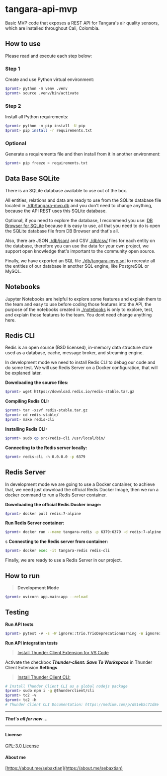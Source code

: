 # tangara-api-mvp
Basic MVP code that exposes a REST API for Tangara's air quality sensors, which are installed throughout Cali, Colombia.

## How to use

Please read and execute each step below:

### Step 1

Create and use Python virtual environment:

```bash
$promt> python -m venv .venv
$promt> source .venv/bin/activate
```

### Step 2

Install all Python requirements:

```bash
$promt> python -m pip install -U pip
$promt> pip install -r requirements.txt
```

### Optional

Generate a requirements file and then install from it in another environment:

```bash
$promt> pip freeze > requirements.txt
```

## Data Base SQLite

There is an SQLite database available to use out of the box.

All entities, relations and data are ready to use from the SQLite database file located in [./db/tangara-mvp.db](/db/tangara-mvp.db) and you don't need to change anything, because the API REST uses this SQLite database.

Optional, if you need to explore the database, I recommend you use:  [DB Browser for SQLite](https://sqlitebrowser.org/) because it is easy to use, all that you need to do is open the SQLite database file from DB Browser and that's all.

Also, there are JSON [./db/json/](./db/json/) and CSV [./db/csv/](./db/csv/) files for each entity on the database, therefore you can use the data for your own project, we support open knowledge that's important to the community open source.

Finally, we have exported an SQL file [./db/tangara-mvp.sql](./db/tangara-mvp.sql) to recreate all the entities of our database in another SQL engine, like PostgreSQL or MySQL.

## Notebooks

Jupyter Notebooks are helpful to explore some features and explain them to the team and easy to use before coding those features into the API, the purpose of the notebooks created in [./notebooks](./notebooks/) is only to explore, test, and explain those features to the team. You dont need change anything here.

## Redis CLI

Redis is an open source (BSD licensed), in-memory data structure store used as a database, cache, message broker, and streaming engine.

In development mode we need to install Redis CLI to debug our code and do some test. We will use Redis Server on a Docker configuration, that will be explaned later.

**Downloading the source files:**
```bash
$promt> wget https://download.redis.io/redis-stable.tar.gz
```

**Compiling Redis CLI:**
```bash
$promt> tar -xzvf redis-stable.tar.gz
$promt> cd redis-stable/
$promt> make redis-cli
```

**Installing Redis CLI:**
```bash
$promt> sudo cp src/redis-cli /usr/local/bin/
```

**Connecting to the Redis server locally:**
```bash
$promt> redis-cli -h 0.0.0.0 -p 6379
```

## Redis Server

In development mode we are going to use a Docker container, to achieve that, we need just download the official Redis Docker Image, then we run a docker command to run a Redis Server container.

**Downloading the official Redis Docker image:**
```bash
$promt> docker pull redis:7-alpine
```

**Run Redis Server container:**
```bash
$promt> docker run --name tangara-redis -p 6379:6379 -d redis:7-alpine
```
s
**Connecting to the Redis server from container:**
```bash
$promt> docker exec -it tangara-redis redis-cli
```

Finally, we are ready to use a Redis Server in our project.

## How to run

> **Development Mode**

```bash
$promt> uvicorn app.main:app --reload
```

## Testing

**Run API tests**

```bash
$promt> pytest -v -s -W ignore::trio.TrioDeprecationWarning -W ignore::DeprecationWarning
```

**Run API integration tests**

> [Install Thunder Client Extension for VS Code](https://rangav.medium.com/thunder-client-alternative-to-postman-68ee0c9486d6)

Activate the checkbox ***Thunder-client: Save To Workspace*** in Thunder Client Extension **Settings**.

> [Install Thunder Client CLI:](https://rangav.medium.com/thunder-client-cli-a-new-way-to-test-apis-inside-vscode-d91eb5c71d8e)
```bash
# Install Thunder Client CLI as a global nodejs package
$promt> sudo npm i -g @thunderclient/cli
$promt> tc2 -v
$promt> tc2 -h
# Thunder Client CLI Documentation: https://medium.com/p/d91eb5c71d8e
```


---

***That's all for now ...***

---

#### License

[GPL-3.0 License](./LICENSE)

#### About me

[https://about.me/sebaxtian](https://about.me/sebaxtian)
